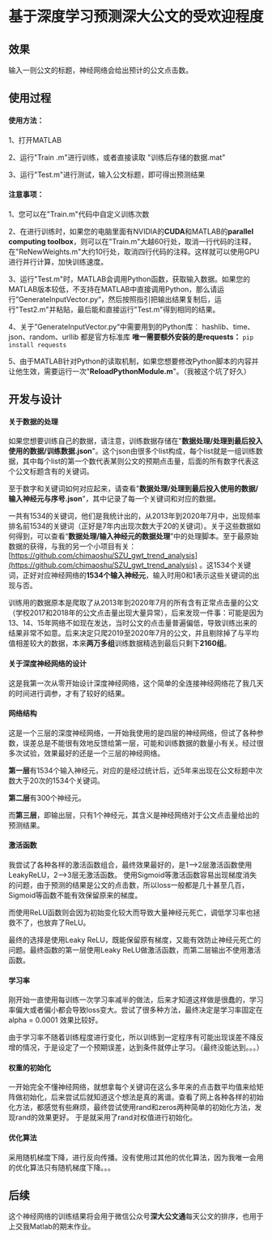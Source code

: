 # 基于深度学习预测深大公文的受欢迎程度

## 效果

输入一则公文的标题，神经网络会给出预计的公文点击数。

## 使用过程

#### 使用方法：
1、打开MATLAB

2、运行"Train .m"进行训练，或者直接读取 "训练后存储的数据.mat"

3、运行"Test.m"进行测试，输入公文标题，即可得出预测结果



#### 注意事项：
1、您可以在"Train.m"代码中自定义训练次数

2、在进行训练时，如果您的电脑里面有NVIDIA的**CUDA**和MATLAB的**parallel computing toolbox**，则可以在"Train.m"大越60行处，取消一行代码的注释，在"ReNewWeights.m"大约10行处，取消四行代码的注释。这样就可以使用GPU进行并行计算，加快训练速度。

3、运行"Test.m"时，MATLAB会调用Python函数，获取输入数据。如果您的MATLAB版本较低，不支持在MATLAB中直接调用Python，那么请运行”GenerateInputVector.py“，然后按照指引把输出结果复制后，运行"Test2.m"并粘贴，最后能和直接运行"Test.m"得到相同的结果。

4、关于”GenerateInputVector.py“中需要用到的Python库：
hashlib、time、json、random、urllib 都是官方标准库
**唯一需要额外安装的是requests：** `pip install requests`

5、由于MATLAB针对Python的读取机制，如果您想要修改Python脚本的内容并让他生效，需要运行一次"**ReloadPythonModule.m**"。（我被这个坑了好久）



## 开发与设计

#### 关于数据的处理

如果您想要训练自己的数据，请注意，训练数据存储在"**数据处理/处理到最后投入使用的数据/训练数据.json**"。这个json由很多个list构成，每个list就是一组训练数据，其中每个list的第一个数代表某则公文的预期点击量，后面的所有数字代表这个公文标题含有的关键词。

至于数字和关键词如何对应起来，请查看"**数据处理/处理到最后投入使用的数据/输入神经元与序号.json**"，其中记录了每一个关键词和对应的数据。

一共有1534的关键词，他们是我统计出的，从2013年到2020年7月中，出现频率排名前1534的关键词（正好是7年内出现次数大于20的关键词）。关于这些数据如何得到，可以查看“**数据处理/输入神经元的数据处理**”中的处理脚本。至于最原始数据的获得，与我的另一个小项目有关：[https://github.com/chimaoshu/SZU_gwt_trend_analysis](https://github.com/chimaoshu/SZU_gwt_trend_analysis) 。这1534个关键词，正好对应神经网络的**1534个输入神经元**，输入时用0和1表示这些关键词的出现与否。

训练用的数据原本是爬取了从2013年到2020年7月的所有含有正常点击量的公文（学校2017和2018年的公文点击量出现大量异常），后来发现一件事：可能是因为13、14、15年网络不如现在发达，当时公文的点击量普遍偏低，导致训练出来的结果非常不如意。后来决定只爬2019至2020年7月的公文，并且剔除掉了与平均值相差较大的数据，本来**两万多组**训练数据精选到最后只剩下**2160组**。

#### 关于深度神经网络的设计

这是我第一次从零开始设计深度神经网络，这个简单的全连接神经网络花了我几天的时间进行调参，才有了较好的结果。

#### 网络结构

这是一个三层的深度神经网络，一开始我使用的是四层的神经网络，但试了各种参数，误差总是不能很有效地反馈给第一层，可能和训练数据的数量小有关。经过很多次试验，效果最好的还是一个三层的神经网络。

**第一层**有1534个输入神经元，对应的是经过统计后，近5年来出现在公文标题中次数大于20次的1534个关键词。

**第二层**有300个神经元。

而**第三层**，即输出层，只有1个神经元，其含义是神经网络对于公文点击量给出的预测结果。

#### 激活函数

我尝试了各种各样的激活函数组合，最终效果最好的，是1-->2层激活函数使用LeakyReLU，2-->3层无激活函数。
使用Sigmoid等激活函数容易出现梯度消失的问题，由于预测的结果是公文的点击数，所以loss一般都是几十甚至几百，Sigmoid等函数不能有效保留原来的梯度。

而使用ReLU函数则会因为初始变化较大而导致大量神经元死亡，调低学习率也拯救不了，也放弃了ReLU。

最终的选择是使用Leaky ReLU，既能保留原有梯度，又能有效防止神经元死亡的问题。最终函数的第一层使用Leaky ReLU做激活函数，而第二层输出不使用激活函数。

#### 学习率

刚开始一直使用每训练一次学习率减半的做法，后来才知道这样做是很蠢的，学习率偏大或者偏小都会导致loss变大。尝试了很多种方法，最终决定是学习率固定在 alpha = 0.0001 效果比较好。

由于学习率不随着训练程度进行变化，所以训练到一定程序有可能出现误差不降反增的情况，于是设定了一个预期误差，达到条件就停止学习。（最终没能达到。。。）

#### 权重的初始化
一开始完全不懂神经网络，就想拿每个关键词在这么多年来的点击数平均值来给矩阵做初始化，后来尝试后就知道这个想法是真的离谱。查看了网上各种各样的初始化方法，都感觉有些麻烦，最终尝试使用rand和zeros两种简单的初始化方法，发现rand的效果更好。
于是就采用了rand对权值进行初始化。

#### 优化算法

采用随机梯度下降，进行反向传播。没有使用过其他的优化算法，因为我唯一会用的优化算法只有随机梯度下降。。。

## 后续
这个神经网络的训练结果将会用于微信公众号**深大公文通**每天公文的排序，也用于上交我Matlab的期末作业。